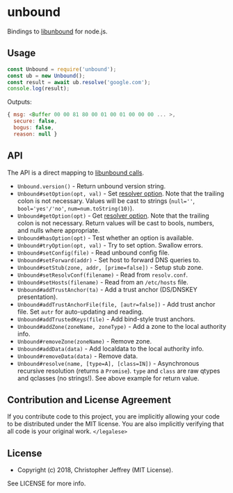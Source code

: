 # unbound

Bindings to [libunbound] for node.js.

## Usage

``` js
const Unbound = require('unbound');
const ub = new Unbound();
const result = await ub.resolve('google.com');
console.log(result);
```

Outputs:

``` js
{ msg: <Buffer 00 00 81 80 00 01 00 01 00 00 00 ... >,
  secure: false,
  bogus: false,
  reason: null }
```

## API

The API is a direct mapping to [libunbound calls][header].

- `Unbound.version()` - Return unbound version string.
- `Unbound#setOption(opt, val)` - Set [resolver option][conf]. Note that the
  trailing colon is not necessary. Values will be cast to strings (`null=''`,
  `bool='yes'/'no'`, `num=num.toString(10)`).
- `Unbound#getOption(opt)` - Get [resolver option][conf]. Note that the
  trailing colon is not necessary. Return values will be cast to bools,
  numbers, and nulls where appropriate.
- `Unbound#hasOption(opt)` - Test whether an option is available.
- `Unbound#tryOption(opt, val)` - Try to set option. Swallow errors.
- `Unbound#setConfig(file)` - Read unbound config file.
- `Unbound#setForward(addr)` - Set host to forward DNS queries to.
- `Unbound#setStub(zone, addr, [prime=false])` - Setup stub zone.
- `Unbound#setResolvConf(filename)` - Read from `resolv.conf`.
- `Unbound#setHosts(filename)` - Read from an `/etc/hosts` file.
- `Unbound#addTrustAnchor(ta)` - Add a trust anchor (DS/DNSKEY presentation).
- `Unbound#addTrustAnchorFile(file, [autr=false])` - Add trust anchor file.
  Set `autr` for auto-updating and reading.
- `Unbound#addTrustedKeys(file)` - Add bind-style trust anchors.
- `Unbound#addZone(zoneName, zoneType)` - Add a zone to the local authority
  info.
- `Unbound#removeZone(zoneName)` - Remove zone.
- `Unbound#addData(data)` - Add localdata to the local authority info.
- `Unbound#removeData(data)` - Remove data.
- `Unbound#resolve(name, [type=A], [class=IN])` - Asynchronous recursive
  resolution (returns a `Promise`). `type` and `class` are raw qtypes and
  qclasses (no strings!). See above example for return value.

## Contribution and License Agreement

If you contribute code to this project, you are implicitly allowing your code
to be distributed under the MIT license. You are also implicitly verifying that
all code is your original work. `</legalese>`

## License

- Copyright (c) 2018, Christopher Jeffrey (MIT License).

See LICENSE for more info.

[libunbound]: https://www.unbound.net/
[header]: https://github.com/NLnetLabs/unbound/blob/master/libunbound/unbound.h
[conf]: https://www.unbound.net/documentation/unbound.conf.html
